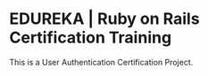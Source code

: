 # EDUREKA | Ruby on Rails Certification Training

This is a User Authentication Certification Project.
